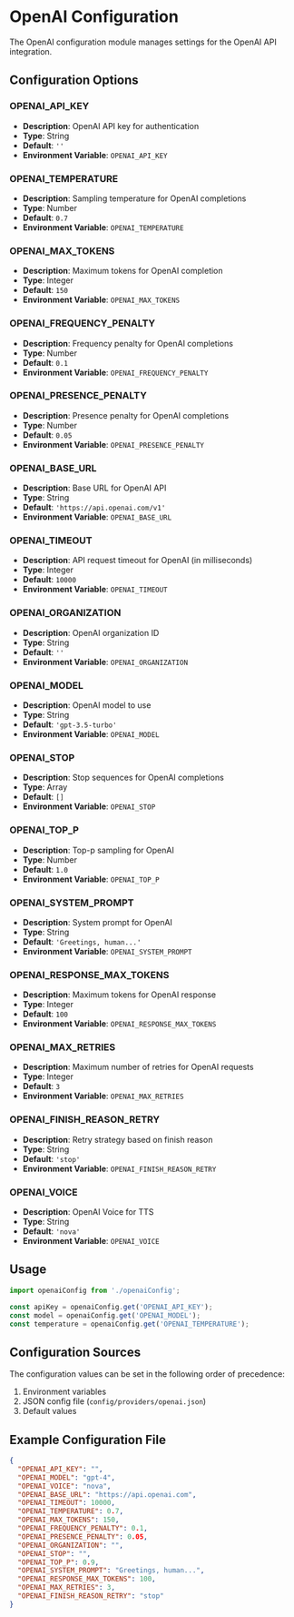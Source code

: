 # OpenAI Configuration

The OpenAI configuration module manages settings for the OpenAI API integration.

## Configuration Options

### OPENAI_API_KEY
- **Description**: OpenAI API key for authentication
- **Type**: String
- **Default**: `''`
- **Environment Variable**: `OPENAI_API_KEY`

### OPENAI_TEMPERATURE
- **Description**: Sampling temperature for OpenAI completions
- **Type**: Number
- **Default**: `0.7`
- **Environment Variable**: `OPENAI_TEMPERATURE`

### OPENAI_MAX_TOKENS
- **Description**: Maximum tokens for OpenAI completion
- **Type**: Integer
- **Default**: `150`
- **Environment Variable**: `OPENAI_MAX_TOKENS`

### OPENAI_FREQUENCY_PENALTY
- **Description**: Frequency penalty for OpenAI completions
- **Type**: Number
- **Default**: `0.1`
- **Environment Variable**: `OPENAI_FREQUENCY_PENALTY`

### OPENAI_PRESENCE_PENALTY
- **Description**: Presence penalty for OpenAI completions
- **Type**: Number
- **Default**: `0.05`
- **Environment Variable**: `OPENAI_PRESENCE_PENALTY`

### OPENAI_BASE_URL
- **Description**: Base URL for OpenAI API
- **Type**: String
- **Default**: `'https://api.openai.com/v1'`
- **Environment Variable**: `OPENAI_BASE_URL`

### OPENAI_TIMEOUT
- **Description**: API request timeout for OpenAI (in milliseconds)
- **Type**: Integer
- **Default**: `10000`
- **Environment Variable**: `OPENAI_TIMEOUT`

### OPENAI_ORGANIZATION
- **Description**: OpenAI organization ID
- **Type**: String
- **Default**: `''`
- **Environment Variable**: `OPENAI_ORGANIZATION`

### OPENAI_MODEL
- **Description**: OpenAI model to use
- **Type**: String
- **Default**: `'gpt-3.5-turbo'`
- **Environment Variable**: `OPENAI_MODEL`

### OPENAI_STOP
- **Description**: Stop sequences for OpenAI completions
- **Type**: Array
- **Default**: `[]`
- **Environment Variable**: `OPENAI_STOP`

### OPENAI_TOP_P
- **Description**: Top-p sampling for OpenAI
- **Type**: Number
- **Default**: `1.0`
- **Environment Variable**: `OPENAI_TOP_P`

### OPENAI_SYSTEM_PROMPT
- **Description**: System prompt for OpenAI
- **Type**: String
- **Default**: `'Greetings, human...'`
- **Environment Variable**: `OPENAI_SYSTEM_PROMPT`

### OPENAI_RESPONSE_MAX_TOKENS
- **Description**: Maximum tokens for OpenAI response
- **Type**: Integer
- **Default**: `100`
- **Environment Variable**: `OPENAI_RESPONSE_MAX_TOKENS`

### OPENAI_MAX_RETRIES
- **Description**: Maximum number of retries for OpenAI requests
- **Type**: Integer
- **Default**: `3`
- **Environment Variable**: `OPENAI_MAX_RETRIES`

### OPENAI_FINISH_REASON_RETRY
- **Description**: Retry strategy based on finish reason
- **Type**: String
- **Default**: `'stop'`
- **Environment Variable**: `OPENAI_FINISH_REASON_RETRY`

### OPENAI_VOICE
- **Description**: OpenAI Voice for TTS
- **Type**: String
- **Default**: `'nova'`
- **Environment Variable**: `OPENAI_VOICE`

## Usage

```typescript
import openaiConfig from './openaiConfig';

const apiKey = openaiConfig.get('OPENAI_API_KEY');
const model = openaiConfig.get('OPENAI_MODEL');
const temperature = openaiConfig.get('OPENAI_TEMPERATURE');
```

## Configuration Sources

The configuration values can be set in the following order of precedence:
1. Environment variables
2. JSON config file (`config/providers/openai.json`)
3. Default values

## Example Configuration File

```json
{
  "OPENAI_API_KEY": "",
  "OPENAI_MODEL": "gpt-4",
  "OPENAI_VOICE": "nova",
  "OPENAI_BASE_URL": "https://api.openai.com",
  "OPENAI_TIMEOUT": 10000,
  "OPENAI_TEMPERATURE": 0.7,
  "OPENAI_MAX_TOKENS": 150,
  "OPENAI_FREQUENCY_PENALTY": 0.1,
  "OPENAI_PRESENCE_PENALTY": 0.05,
  "OPENAI_ORGANIZATION": "",
  "OPENAI_STOP": "",
  "OPENAI_TOP_P": 0.9,
  "OPENAI_SYSTEM_PROMPT": "Greetings, human...",
  "OPENAI_RESPONSE_MAX_TOKENS": 100,
  "OPENAI_MAX_RETRIES": 3,
  "OPENAI_FINISH_REASON_RETRY": "stop"
}